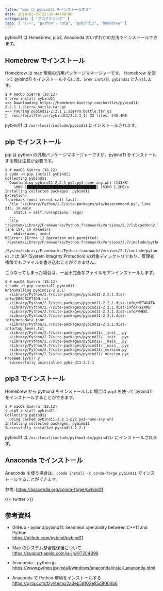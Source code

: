 ```yaml
---
title: "mac に pybind11 をインストールする"
date: 2018-02-05T22:36:44+09:00
categories: [ "プログラミング" ]
tags: [ "C++", "python", "pip", "pybind11", "homebrew" ]
---
```


pybind11 は Homebrew, pip3, Anaconda のいずれかの方法でインストールできます。

## Homebrew でインストール

Homebrew は mac 環境の汎用パッケージマネージャーです。
Homebrew を使って pybind11 をインストールするには、`brew install pybind11` と入力します。

```shell
$ # macOS Sierra (10.12)
$ brew install pybind11
==> Downloading https://homebrew.bintray.com/bottles/pybind11-2.2.1_1.sierra.bottle.tar.gz
==> Pouring pybind11-2.2.1_1.sierra.bottle.tar.gz
🍺  /usr/local/Cellar/pybind11/2.2.1_1: 33 files, 540.4KB
```

pybind11 は `/usr/local/include/pybind11` にインストールされます。

## pip でインストール

pip は python の汎用パッケージマネージャーですが、pybind11 をインストールする際は注意が必要です。

```shell
$ # macOS Sierra (10.12)
$ sudo -H pip install pybind11
Collecting pybind11
  Downloading pybind11-2.2.1-py2.py3-none-any.whl (143kB)
    100% |████████████████████████████████| 153kB 1.2MB/s
Installing collected packages: pybind11
Exception:
Traceback (most recent call last):
  File "/Library/Python/2.7/site-packages/pip/basecommand.py", line 215, in main
    status = self.run(options, args)
  ...
  File "/System/Library/Frameworks/Python.framework/Versions/2.7/lib/python2.7/os.py", line 157, in makedirs
    mkdir(name, mode)
OSError: [Errno 1] Operation not permitted: '/System/Library/Frameworks/Python.framework/Versions/2.7/include/python2.7/pybind11'
```

<span style="word-break: break-all;">`/System/Library/Frameworks/Python.framework/Versions/2.7/include/python2.7`</span> は SIP (System Integrity Protection) の対象ディレクトリであり、管理者権限でもファイルを書き込むことができません。


こうなってしまった場合は、一旦不完全なファイルをアンインストールします。

```shell
$ # macOS Sierra (10.12)
$ sudo -H pip uninstall pybind11
Uninstalling pybind11-2.2.1:
  /Library/Python/2.7/site-packages/pybind11-2.2.1.dist-info/DESCRIPTION.rst
  /Library/Python/2.7/site-packages/pybind11-2.2.1.dist-info/METADATA
  /Library/Python/2.7/site-packages/pybind11-2.2.1.dist-info/RECORD
  /Library/Python/2.7/site-packages/pybind11-2.2.1.dist-info/WHEEL
  /Library/Python/2.7/site-packages/pybind11-2.2.1.dist-info/metadata.json
  /Library/Python/2.7/site-packages/pybind11-2.2.1.dist-info/top_level.txt
  /Library/Python/2.7/site-packages/pybind11/__init__.py
  /Library/Python/2.7/site-packages/pybind11/__init__.pyc
  /Library/Python/2.7/site-packages/pybind11/__main__.py
  /Library/Python/2.7/site-packages/pybind11/__main__.pyc
  /Library/Python/2.7/site-packages/pybind11/_version.py
  /Library/Python/2.7/site-packages/pybind11/_version.pyc
Proceed (y/n)? y
  Successfully uninstalled pybind11-2.2.1
```

## pip3 でインストール

Homebrew から python3 をインストールした場合は `pip3` を使って pybind11 をインストールすることができます。

```shell
$ # macOS Sierra (10.12)
$ pip3 install pybind11
Collecting pybind11
  Using cached pybind11-2.2.1-py2.py3-none-any.whl
Installing collected packages: pybind11
Successfully installed pybind11-2.2.1
```

pybind11 は `/usr/local/include/python3.6m/pybind11/` にインストールされます。

## Anaconda でインストール

Anaconda を使う場合は、`conda install -c conda-forge pybind11` でインストールすることができます。

参考: <span style="word-break: break-all;">https://anaconda.org/conda-forge/pybind11</span>

{{< twitter >}}

## 参考資料
- GitHub - pybind/pybind11: Seamless operability between C++11 and Python<br />
  <span style="word-break: break-all;">
  https://github.com/pybind/pybind11
  </span>

- Mac のシステム整合性保護について<br />
  <span style="word-break: break-all;">
  https://support.apple.com/ja-jp/HT204899
  </span>

- Anaconda - python.jp<br />
  <span style="word-break: break-all;">
  https://www.python.jp/install/windows/anaconda/install_anaconda.html
  </span>

- Anaconda で Python 環境をインストールする<br />
  <span style="word-break: break-all;">
  https://qiita.com/t2y/items/2a3eb58103e85d8064b6
  </span>
